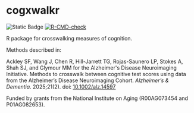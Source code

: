 # cogxwalkr

![Static Badge](https://img.shields.io/badge/Status-In_development-FF0000)
[![R-CMD-check](https://github.com/jrgant/cogxwalkr/actions/workflows/R-CMD-check.yaml/badge.svg)](https://github.com/jrgant/cogxwalkr/actions/workflows/R-CMD-check.yaml)

R package for crosswalking measures of cognition.

Methods described in:
    
Ackley SF, Wang J, Chen R, Hill-Jarrett TG, Rojas-Saunero LP, Stokes A, Shah SJ, and Glymour MM for the Alzheimer's Disease Neuroimaging Initiative. Methods to crosswalk between cognitive test scores using data from the Alzheimer’s Disease Neuroimaging Cohort. _Alzheimer’s &amp; Dementia_. 2025;21(2). doi: [10.1002/alz.14597](https://doi.org/10.1002/alz.14597) 

Funded by grants from the National Institute on Aging (R00AG073454 and P01AG082653).

